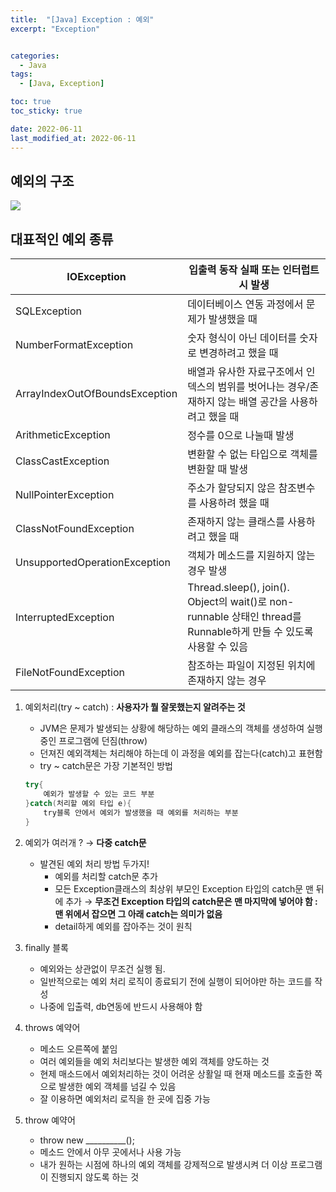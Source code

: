 ```yaml
---
title:  "[Java] Exception : 예외" 
excerpt: "Exception"


categories:
  - Java
tags:
  - [Java, Exception]

toc: true
toc_sticky: true

date: 2022-06-11
last_modified_at: 2022-06-11
---
```


## 예외의 구조

![](https://velog.velcdn.com/images/leewg97/post/f12f9940-bdfe-4edd-97d7-f89d0753a8e1/image.png)

## 대표적인 예외 종류

| IOException | 입출력 동작 실패 또는 인터럽트 시 발생 |
| --- | --- |
| SQLException | 데이터베이스 연동 과정에서 문제가 발생했을 때 |
| NumberFormatException | 숫자 형식이 아닌 데이터를 숫자로 변경하려고 했을 때 |
| ArrayIndexOutOfBoundsException | 배열과 유사한 자료구조에서 인덱스의 범위를 벗어나는 경우/존재하지 않는 배열 공간을 사용하려고 했을 때 |
| ArithmeticException | 정수를 0으로 나눌때 발생 |
| ClassCastException | 변환할 수 없는 타입으로 객체를 변환할 때 발생 |
| NullPointerException | 주소가 할당되지 않은 참조변수를 사용하려 했을 때 |
| ClassNotFoundException | 존재하지 않는 클래스를 사용하려고 했을 때 |
| UnsupportedOperationException | 객체가 메소드를 지원하지 않는 경우 발생 |
| InterruptedException | Thread.sleep(), join(). Object의 wait()로 non-runnable 상태인 thread를 Runnable하게 만들 수 있도록 사용할 수 있음 |
| FileNotFoundException | 참조하는 파일이 지정된 위치에 존재하지 않는 경우 |


1.  예외처리(try ~ catch) : **사용자가 뭘 잘못했는지 알려주는 것**
    
    - JVM은 문제가 발생되는 상황에 해당하는 예외 클래스의 객체를 생성하여 실행중인 프로그램에 던짐(throw)
    - 던져진 예외객체는 처리해야 하는데 이 과정을 예외를 잡는다(catch)고 표현함
    - try ~ catch문은 가장 기본적인 방법
    
    ```java
    try{
        예외가 발생할 수 있는 코드 부분
    }catch(처리할 예외 타입 e){
    	try블록 안에서 예외가 발생했을 때 예외를 처리하는 부분
    }
    ```
    
2.  예외가 여러개 ? → **다중 catch문**
    - 발견된 예외 처리 방법 두가지!
        - 예외를 처리할 catch문 추가
        - 모든 Exception클래스의 최상위 부모인 Exception 타입의 catch문 맨 뒤에 추가 
            → **무조건 Exception 타입의 catch문은 맨 마지막에 넣어야 함 : 맨 위에서 잡으면 그 아래 catch는 의미가 없음**
        - detail하게 예외를 잡아주는 것이 원칙

3.  finally 블록
    - 예외와는 상관없이 무조건 실행 됨.
    - 일반적으로는 예외 처리 로직이 종료되기 전에 실행이 되어야만 하는 코드를 작성
    - 나중에 입출력, db연동에 반드시 사용해야 함
 
4.  throws 예약어
    - 메소드 오른쪽에 붙임
    - 여러 예외들을 예외 처리보다는 발생한 예외 객체를 양도하는 것
    - 현제 매소드에서 예외처리하는 것이 어려운 상활일 때 현재 메소드를 호출한 쪽으로 발생한 예외 객체를 넘길 수 있음
    - 잘 이용하면 예외처리 로직을 한 곳에 집중 가능

5.  throw 예약어
    - throw new \_\_\_\_\_\_\_\_\_\_();
    - 메소드 안에서 아무 곳에서나 사용 가능
    - 내가 원하는 시점에 하나의 예외 객체를 강제적으로 발생시켜 더 이상 프로그램이 진행되지 않도록 하는 것